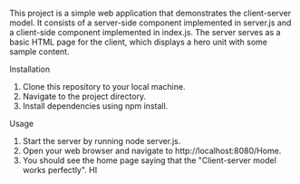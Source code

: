 This project is a simple web application that demonstrates the client-server model. It consists of a server-side component implemented in server.js and a client-side component implemented in index.js. The server serves as a basic HTML page for the 
client, which displays a hero unit with some sample content.

Installation
  1. Clone this repository to your local machine.
  2. Navigate to the project directory.
  3. Install dependencies using npm install.

Usage

  1. Start the server by running node server.js. 
  2. Open your web browser and navigate to http://localhost:8080/Home.
  3. You should see the home page saying that the "Client-server model works perfectly".
 HI
